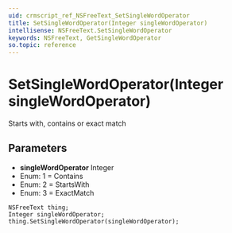 ```yaml
---
uid: crmscript_ref_NSFreeText_SetSingleWordOperator
title: SetSingleWordOperator(Integer singleWordOperator)
intellisense: NSFreeText.SetSingleWordOperator
keywords: NSFreeText, GetSingleWordOperator
so.topic: reference
---
```


# SetSingleWordOperator(Integer singleWordOperator)

Starts with, contains or exact match

## Parameters

* **singleWordOperator** Integer
* Enum: 1 = Contains
* Enum: 2 = StartsWith
* Enum: 3 = ExactMatch

```crmscript
NSFreeText thing;
Integer singleWordOperator;
thing.SetSingleWordOperator(singleWordOperator);
```

